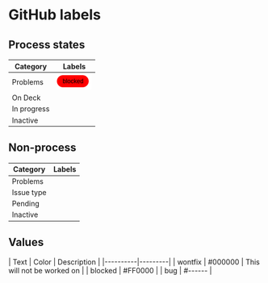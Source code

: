 # GitHub labels

## Process states

| Category   | Labels |
|------------|--------|
| Problems   | ![blocked](blocked.png) |
| On Deck |
| In progress    |  |
| Inactive   |   |

## Non-process

| Category   | Labels |
|------------|--------|
| Problems   | |
| Issue type |
| Pending    |  |
| Inactive   |   |


## Values


| Text | Color | Description |
|----------|---------|
| wontfix  | #000000 | This will not be worked on |
| blocked  | #FF0000 |
| bug      | #------ |
